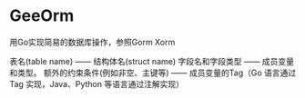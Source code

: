 # GeeOrm
用Go实现简易的数据库操作，参照Gorm Xorm



表名(table name) —— 结构体名(struct name)
字段名和字段类型 —— 成员变量和类型。
额外的约束条件(例如非空、主键等) —— 成员变量的Tag（Go 语言通过 Tag 实现，Java、Python 等语言通过注解实现）
